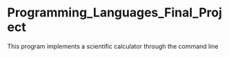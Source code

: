 # Programming_Languages_Final_Project
This program implements a scientific calculator through the command line
